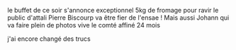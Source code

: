 le buffet de ce soir s'annonce exceptionnel
5kg de fromage pour ravir le public d'attali
Pierre Biscourp va être fier de l'ensae !
Mais aussi Johann qui va faire plein de photos
vive le comté affiné 24 mois

j'ai encore changé des trucs